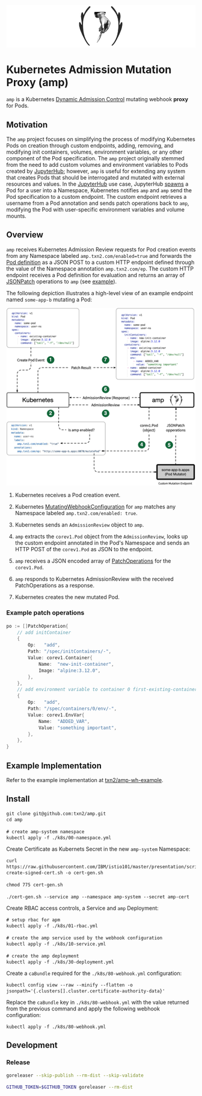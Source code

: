 ![amp logo](amp.png)

# Kubernetes Admission Mutation Proxy (amp)

`amp` is a Kubernetes [Dynamic Admission Control](https://kubernetes.io/docs/reference/access-authn-authz/extensible-admission-controllers/) mutating webhook **proxy** for Pods.

## Motivation

The `amp` project focuses on simplifying the process of modifying Kubernetes Pods on creation through custom endpoints, adding, removing, and modifying init containers, volumes, environment variables, or any other component of the Pod specification.  The `amp` project originally stemmed from the need to add custom volumes and environment variables to Pods created by [JupyterHub](https://zero-to-jupyterhub.readthedocs.io/en/latest/); however, `amp` is useful for extending any system that creates Pods that should be interrogated and mutated with external resources and values. In the [JupyterHub](https://zero-to-jupyterhub.readthedocs.io/en/latest/) use case, JupyterHub [spawns](https://github.com/jupyterhub/kubespawner) a Pod for a user into a Namespace, Kubernetes notifies `amp` and `amp` send the Pod specification to a custom endpoint. The custom endpoint retrieves a username from a Pod annotation and sends patch operations back to `amp`, modifying the Pod with user-specific environment variables and volume mounts.

## Overview
`amp` receives Kubernetes Admission Review requests for Pod creation events from any Namespace labeled `amp.txn2.com/enabled=true` and forwards the [Pod definition](https://kubernetes.io/docs/reference/generated/kubernetes-api/v1.18/#pod-v1-core) as a JSON POST to a custom HTTP endpoint defined through the value of the Namespace annotation `amp.txn2.com/ep`.  The custom HTTP endpoint receives a Pod definition for evaluation and returns an array of [JSONPatch](http://jsonpatch.com/) operations to `amp` (see [example](https://github.com/txn2/amp-wh-example/blob/c58b545f9739b95a110ff22eac1ec6c47a4943a4/amp_wh_example.go#L113)).

The following depiction illustrates a high-level view of an example endpoint named `some-app-b` mutating a Pod:

![amp flow depiction](amp-flow.png)

1. Kubernetes receives a Pod creation event.

2. Kubernetes [MutatingWebhookConfiguration](https://github.com/txn2/amp/blob/master/k8s/80-webhook.yml) for `amp` matches any Namespace labeled `amp.txn2.com/enabled: true`.

3. Kubernetes sends an `AdmissionReview` object to `amp`.

4. `amp` extracts the `corev1.Pod` object from the `AdmissionReview`, looks up the custom endpoint annotated in the Pod's Namespace and sends an HTTP POST of the `corev1.Pod` as JSON to the endpoint.

5. `amp` receives a JSON encoded array of [PatchOperations](https://github.com/txn2/amp-wh-example/blob/master/amp_wh_example.go#L28) for the `corev1.Pod`.

6. `amp` responds to Kubernetes AdmissionReview with the received PatchOperations as a response.

7. Kubernetes creates the new mutated Pod.

### Example patch operations
```go
po := []PatchOperation{
    // add initContainer
    {
        Op:   "add",
        Path: "/spec/initContainers/-",
        Value: corev1.Container{
            Name:  "new-init-container",
            Image: "alpine:3.12.0",
        },
    },
    // add environment variable to container 0 first-existing-container
    {
        Op:   "add",
        Path: "/spec/containers/0/env/-",
        Value: corev1.EnvVar{
            Name:  "ADDED_VAR",
            Value: "something important",
        },
    },
}
```

## Example Implementation

Refer to the example implementation at [txn2/amp-wh-example](https://github.com/txn2/amp-wh-example).

## Install

```shell script
git clone git@github.com:txn2/amp.git
cd amp

# create amp-system namespace
kubectl apply -f ./k8s/00-namespace.yml
```

Create Certificate as Kubernets Secret in the new `amp-system` Namespace:

```shell script
curl https://raw.githubusercontent.com/IBM/istio101/master/presentation/scripts/install/kubernetes/webhook-create-signed-cert.sh -o cert-gen.sh

chmod 775 cert-gen.sh

./cert-gen.sh --service amp --namespace amp-system --secret amp-cert
```

Create RBAC access controls, a Service and `amp` Deployment:
```shell script
# setup rbac for apm
kubectl apply -f ./k8s/01-rbac.yml

# create the amp service used by the webhook configuration
kubectl apply -f ./k8s/10-service.yml

# create the amp deployment
kubectl apply -f ./k8s/30-deployment.yml
```

Create a `caBundle` required for the `./k8s/80-webhook.yml` configuration:
```shell script
kubectl config view --raw --minify --flatten -o jsonpath='{.clusters[].cluster.certificate-authority-data}'
```

Replace the `caBundle` key in `./k8s/80-webhook.yml` with the value returned from the previous command and apply the following webhook configuration:

```shell script
kubectl apply -f ./k8s/80-webhook.yml
```

## Development

### Release
```bash
goreleaser --skip-publish --rm-dist --skip-validate
```

```bash
GITHUB_TOKEN=$GITHUB_TOKEN goreleaser --rm-dist
```
